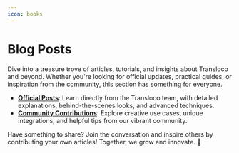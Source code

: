 ```yaml
---
icon: books
---
```


# Blog Posts

Dive into a treasure trove of articles, tutorials, and insights about Transloco and beyond. Whether you're looking for official updates, practical guides, or inspiration from the community, this section has something for everyone.

* [**Official Posts**](transloco-team-posts/): Learn directly from the Transloco team, with detailed explanations, behind-the-scenes looks, and advanced techniques.
* [**Community Contributions**](from-the-community.md): Explore creative use cases, unique integrations, and helpful tips from our vibrant community.

Have something to share? Join the conversation and inspire others by contributing your own articles! Together, we grow and innovate. 🌟
